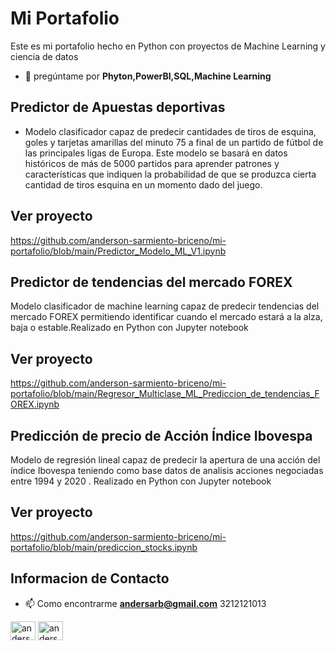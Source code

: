 # Mi Portafolio
Este es mi portafolio hecho en Python con proyectos de Machine Learning y ciencia de datos
- 💬 pregúntame por **Phyton,PowerBI,SQL,Machine Learning**
## Predictor de Apuestas deportivas
- Modelo clasificador capaz de predecir cantidades de tiros de esquina, goles y tarjetas amarillas del minuto 75 a final de un partido de fútbol de las principales ligas de Europa. Este modelo se basará en datos históricos de más de 5000 partidos para aprender patrones y características que indiquen la probabilidad de que se produzca cierta cantidad de tiros esquina en un momento dado del juego.
## Ver proyecto
https://github.com/anderson-sarmiento-briceno/mi-portafolio/blob/main/Predictor_Modelo_ML_V1.ipynb
## Predictor de tendencias del mercado FOREX
Modelo clasificador de  machine learning  capaz de predecir tendencias del mercado FOREX permitiendo identificar cuando el mercado estará a la alza, baja o estable.Realizado en Python con Jupyter notebook 
## Ver proyecto 
https://github.com/anderson-sarmiento-briceno/mi-portafolio/blob/main/Regresor_Multiclase_ML_Prediccion_de_tendencias_FOREX.ipynb
## Predicción de precio de Acción Índice Ibovespa
Modelo de regresión lineal capaz de predecir la apertura de una acción del índice Ibovespa teniendo como base datos de analisis acciones negociadas entre 1994 y 2020 .
Realizado en Python con Jupyter notebook
## Ver proyecto 
https://github.com/anderson-sarmiento-briceno/mi-portafolio/blob/main/prediccion_stocks.ipynb
## Informacion de Contacto
- 📫 Como encontrarme **andersarb@gmail.com** 3212121013

<a href="https://linkedin.com/in/anderson-sarmiento-briceno" target="blank"><img align ="center" src="https://raw.githubusercontent.com/rahuldkjain/github-profile-readme-generator/master/src/images/icons/Social/linked-in-alt.svg" alt="anderson- sarmiento-briceno" height="30" width="40" /></a>
<a href="https://kaggle.com/anderson sarmiento" target="blank"><img align="center" src ="https://raw.githubusercontent.com/rahuldkjain/github-profile-readme-generator/master/src/images/icons/Social/kaggle.svg" alt="anderson sarmiento" height="30" width=" 40" /></a>

 

